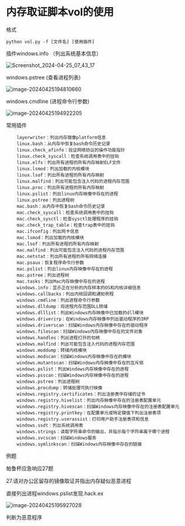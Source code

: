 # 内存取证脚本vol的使用

格式

`python vol.py -f [文件名] [使用插件]`

插件windows.info		（列出系统基本信息）



![Screenshot_2024-04-25_07_43_17](C:\Users\刘春明\Desktop\Screenshot_2024-04-25_07_43_17.png)

windows.pstree		(查看进程列表)

![image-20240425194810660](C:\Users\刘春明\AppData\Roaming\Typora\typora-user-images\image-20240425194810660.png)

windows.cmdline			(进程命令行参数)

![image-20240425194922205](C:\Users\刘春明\AppData\Roaming\Typora\typora-user-images\image-20240425194922205.png)

常用插件

```
    layerwriter：列出内存镜像platform信息
    linux.bash：从内存中恢复bash命令历史记录
    linux.check_afinfo：验证网络协议的操作功能指针
    linux.check_syscall：检查系统调用表中的挂钩
    linux.elfs：列出所有进程的所有内存映射ELF文件
    linux.lsmod：列出加载的内核模块
    linux.lsof：列出所有进程的所有内存映射
    linux.malfind：列出可能包含注入代码的进程内存范围
    linux.proc：列出所有进程的所有内存映射
    linux.pslist：列出linux内存映像中存在的进程
    linux.pstree：列出进程树
    mac.bash：从内存中恢复bash命令历史记录
    mac.check_syscall：检查系统调用表中的挂钩
    mac.check_sysctl：检查sysctl处理程序的挂钩
    mac.check_trap_table：检查trap表中的挂钩
    mac.ifconfig：列出网卡信息
    mac.lsmod：列出加载的内核模块
    mac.lsof：列出所有进程的所有内存映射
    mac.malfind：列出可能包含注入代码的进程内存范围
    mac.netstat：列出所有进程的所有网络连接
    mac.psaux：恢复程序命令行参数
    mac.pslist：列出linux内存映像中存在的进程
    mac.pstree：列出进程树
    mac.tasks：列出Mac内存映像中存在的进程
    windows.info：显示正在分析的内存样本的OS和内核详细信息
    windows.callbacks：列出内核回调和通知例程
    windows.cmdline：列出进程命令行参数
    windows.dlldump：将进程内存范围DLL转储
    windows.dlllist：列出Windows内存映像中已加载的dll模块
    windows.driverirp：在Windows内存映像中列出驱动程序的IRP
    windows.driverscan：扫描Windows内存映像中存在的驱动程序
    windows.filescan：扫描Windows内存映像中存在的文件对象
    windows.handles：列出进程打开的句柄
    windows.malfind：列出可能包含注入代码的进程内存范围
    windows.moddump：转储内核模块
    windows.modscan：扫描Windows内存映像中存在的模块
    windows.mutantscan：扫描Windows内存映像中存在的互斥锁
    windows.pslist：列出Windows内存映像中存在的进程
    windows.psscan：扫描Windows内存映像中存在的进程
    windows.pstree：列出进程树
    windows.procdump：转储处理可执行映像
    windows.registry.certificates：列出注册表中存储的证书
    windows.registry.hivelist：列出内存映像中存在的注册表配置单元
    windows.registry.hivescan：扫描Windows内存映像中存在的注册表配置单元
    windows.registry.printkey：在配置单元或特定键值下列出注册表项
    windows.registry.userassist：打印用户助手注册表项和信息
    windows.ssdt：列出系统调用表
    windows.strings：读取字符串命令的输出，并指示每个字符串属于哪个进程
    windows.svcscan：扫描Windows服务
    windows.symlinkscan：扫描Windows内存映像中存在的链接
```

例题

帕鲁杯应急响应27题

27.请对办公区留存的镜像取证并指出内存疑似恶意进程

直接列出进程windows.pslist发现.hack.ex

![image-20240425195927028](C:\Users\刘春明\AppData\Roaming\Typora\typora-user-images\image-20240425195927028.png)

判断为恶意程序